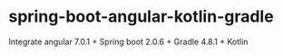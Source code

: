 # spring-boot-angular-kotlin-gradle
Integrate angular 7.0.1 + Spring boot 2.0.6 + Gradle 4.8.1 + Kotlin
